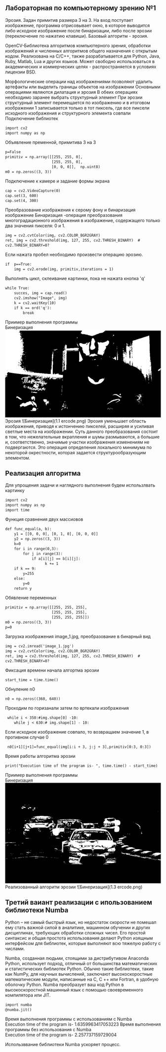## Лабораторная по компьютерному зрению №1
Эрозия. Задан примитив размера 3 на 3. На вход поступает изображение,
программа отрисовывает окно, в которое выводится либо исходное
изображение после бинаризации, либо после эрозии (переключение по
нажатию клавиши). Базовый алгоритм - эрозия.

OpenCV-Библиотека алгоритмов компьютерного зрения, обработки изображений и численных алгоритмов общего назначения с открытым кодом. Реализована на C/C++, также разрабатывается для Python, Java, Ruby, Matlab, Lua и других языков. Может свободно использоваться в академических и коммерческих целях - распространяется в условиях лицензии BSD.

Морфологические операции над изображениями позволяют удалить
артефакты или выделить границы объектов на изображении
Основными операциями являются дилатация и эрозия
В обеих операциях необходимо заранее выбрать структурный элемент
При эрозии структурный элемент перемещается по изображению и в
итоговом изображении 1 записывается только в тот пиксель, где все
пиксели исходного изображения и структурного элемента совпали
\
Подключение библиотек
```
import cv2
import numpy as np
```

Объявление пременной, примитива 3 на 3
```
p=False
primitiv = np.array([[255, 255, 0],
                     [255, 255, 0],
                     [0, 0, 0]],  np.uint8)
m0 = np.zeros((3, 3))
```
Подключение к камере и задание формы экрана
```
cap = cv2.VideoCapture(0)
cap.set(3, 600)
cap.set(4, 300)
```

Преобразование изображения к серому фону и бинаризация изображение
Бинаризация -операция преобразования многоградационного
изображения в изображение, содержащего только два
значения пикселя: 0 и 1.
```
img = cv2.cvtColor(img, cv2.COLOR_BGR2GRAY)
ret, img = cv2.threshold(img, 127, 255, cv2.THRESH_BINARY)  # cv2.THRESH_BINARY=0?
```


Если нажата пробел необходимо произвести 
операцию эрозию.
```
if  p==True:
    img = cv2.erode(img, primitiv,iterations = 1)
```

Выполнять цикл, склеивание картинки, пока не нажата кнопка 'q'
```
while True:
    succes, img = cap.read() 
    cv2.imshow("Image", img)
    k = cv2.waitKey(10)
    if k == ord('q'):
        break
```
Приимер выполнения программы\
Бинеризация
![Бинеризация](1.1.png)
Эрозия 
![Бинеризация](1.1 ercode.png)
Эрозия уменьшает область изображения, приводя к истончению пикселей, расширяя и усиливая светлые места на изображении.
Суть данного преобразования состоит в том, что нежелательные вкрапления и шумы размываются, а большие и, соответственно, значимые участки изображения изменениям не подвергаются.
Это операция определения локального минимума по некоторой окрестности, которая задается структурообразующим элементом.

## Реализация алгоритма

Для упрощения задачи и наглядного выполнения будем использлвать картинку

```
import cv2
import numpy as np
import time
```

Функция сравнения двух массиовов
```
def func_equal(a, b):
    y1 = [[0, 0, 0], [0, 1, 0], [0, 0, 0]]
    y2 = np.zeros((3, 3))
    k=0
    for i in range(0,3):
        for j in range(3):
            if a[i][j] == b[i][j]:
                  k += 1
    if k == 9:
        y=255
    else:
        y=0
    return y
```

Обявление переменных
```
primitiv = np.array([[255, 255, 255],
                     [255, 255, 255],
                     [255, 255, 255]])
m0 = np.zeros((3, 3))
p=0
```

Загрузка изображения image_1.jpg, преобразование в бинарный вид
```
img = cv2.imread('image_1.jpg')
img = cv2.cvtColor(img, cv2.COLOR_BGR2GRAY)
ret, img = cv2.threshold(img, 127, 255, cv2.THRESH_BINARY)  # cv2.THRESH_BINARY=0?
```


   Фиксация времени начала алгортма эрозии
```
start_time = time.time()
```
Обнуление   n0
```
n0 = np.zeros((360, 640))
```
Проходим по горизанали затем по вртекали изображения
```
 while i < 350:#img.shape[0] -10:
    while j < 630:# img.shape[1] - 10:
```

Если исходное изображение совпало, то возвращаем значение
1, в противном случае 0
```
 n0[i+1][j+1]=func_equal(img[i:i + 3, j:j + 3],primitiv[0:3, 0:3])
```
Время работы алгоритма эрозии 
```
print("Execution time of the program is- ", time.time() - start_time)
```
Приимер выполнения программы\
Бинеризация
![Бинеризация](1.3.png)
Реализованный алгоритм эрозии
![Бинеризация](1.3 ercode.png)

## Третий ваиант реализации с ипользованием библиотеки Numba

Python – не самый быстрый язык, но недостаток скорости не помешал ему стать важной силой в аналитике, машинном обучении и других дисциплинах, требующих обработки сложных чисел. Его простой синтаксис и общая простота использования делают Python изящным интерфейсом для библиотек, которые выполняют всю тяжелую работу с числами.

Numba, созданная людьми, стоящими за дистрибутивом Anaconda Python, использует подход, отличный от большинства математических и статистических библиотек Python. Обычно такие библиотеки, такие как NumPy, для научных вычислений, заключают высокоскоростные математические модули, написанные на C, C ++ или Fortran, в удобную оболочку Python. Numba преобразует ваш код Python в высокоскоростной машинный язык с помощью своевременного компилятора или JIT.
```
import numba
@numba.jit()
```
Время выполнения программы с использованиям с Numba\
Execution time of the program is-  1.6359963417053223
Время выполнения программы без использования с Numba\
Execution time of the program is-  2.257737159729004

Использввание библиотеки Numba ускоряет процесс. 

